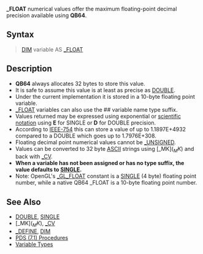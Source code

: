 **_FLOAT** numerical values offer the maximum floating-point decimal precision available using **QB64**.

## Syntax
 
> [DIM](DIM) variable AS [_FLOAT](_FLOAT)

## Description

* **QB64** always allocates 32 bytes to store this value. 
* It is safe to assume this value is at least as precise as [DOUBLE](DOUBLE). 
* Under the current implementation it is stored in a 10-byte floating point variable.
* [_FLOAT](_FLOAT) variables can also use the ## variable name type suffix.
* Values returned may be expressed using exponential or [scientific notation](scientific-notation) using **E** for SINGLE or **D** for DOUBLE precision.
* According to [IEEE-754](http://babbage.cs.qc.edu/courses/cs341/IEEE-754references.html) this can store a value of up to 1.1897E+4932 compared to a DOUBLE which goes up to 1.7976E+308. 
* Floating decimal point numerical values cannot be [_UNSIGNED](_UNSIGNED).
* Values can be converted to 32 byte [ASCII](ASCII) strings using [_MK$](_MK$) and back with [_CV](_CV).
* **When a variable has not been assigned or has no type suffix, the value defaults to [SINGLE](SINGLE).**
* Note: OpenGL's [_GL_FLOAT](_GL-FLOAT) constant is a [SINGLE](SINGLE) (4 byte) floating point number, while a native QB64 _FLOAT is a 10-byte floating point number.

## See Also

* [DOUBLE](DOUBLE), [SINGLE](SINGLE)
* [_MK$](_MK$), [_CV](_CV)
* [_DEFINE](_DEFINE), [DIM](DIM)
* [PDS (7.1) Procedures](PDS-(7.1)-Procedures)
* [Variable Types](Variable-Types)

